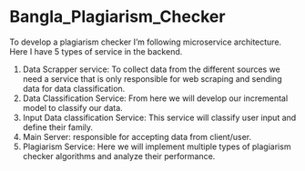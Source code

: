 # Bangla_Plagiarism_Checker

To develop a plagiarism checker I’m following microservice architecture. Here I have 5 types of service in the backend.

1. Data Scrapper service: To collect data from the different sources we need a service that is only responsible for web scraping and sending data for data classification.
2. Data Classification Service: From here we will develop our incremental model to classify our data.
3. Input Data classification Service: This service will classify user input and define their family.
4. Main Server: responsible for accepting data from client/user.
5. Plagiarism Service: Here we will implement multiple types of plagiarism checker algorithms and analyze their performance.

